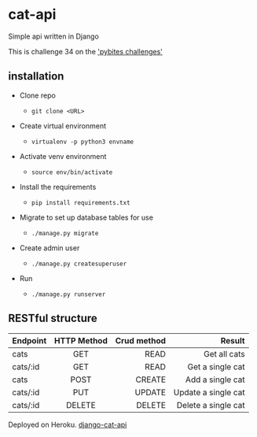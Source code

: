 # cat-api
Simple api written in Django

This is challenge 34 on the ['pybites challenges'](https://pybit.es/)

## installation

* Clone repo

   *  ```git clone <URL>```

* Create virtual environment

   * ```virtualenv -p python3 envname```

* Activate venv environment

   * ```source env/bin/activate```

* Install the requirements

   *  ```pip install requirements.txt```

* Migrate to set up database tables for use

   * ```./manage.py migrate``` 

* Create admin user

   * ```./manage.py createsuperuser``` 

* Run

   * ```./manage.py runserver```

## RESTful structure

| Endpoint       | HTTP Method     | Crud method  | Result               |
| -------------  |:---------------:| ------------:| --------------------:|
| cats           | GET             | READ         | Get all cats         | 
| cats/:id       | GET             | READ         | Get a single cat     |  
| cats           | POST            | CREATE       | Add a single cat     |   
| cats/:id       | PUT             | UPDATE       | Update a single cat  |
| cats/:id       | DELETE          | DELETE       | Delete a single cat  |

Deployed on Heroku. [django-cat-api](https://django-cat-api.herokuapp.com)
